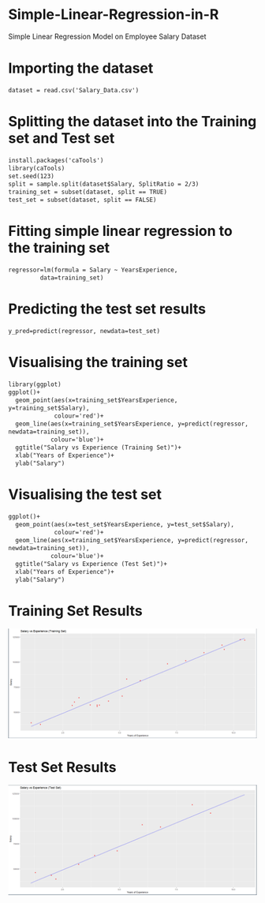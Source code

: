 # Simple-Linear-Regression-in-R
Simple Linear Regression Model on Employee Salary Dataset

# Importing the dataset
    dataset = read.csv('Salary_Data.csv')

# Splitting the dataset into the Training set and Test set
    install.packages('caTools')
    library(caTools)
    set.seed(123)
    split = sample.split(dataset$Salary, SplitRatio = 2/3)
    training_set = subset(dataset, split == TRUE)
    test_set = subset(dataset, split == FALSE)

# Fitting simple linear regression to the training set
    regressor=lm(formula = Salary ~ YearsExperience,
             data=training_set)

# Predicting the test set results
    y_pred=predict(regressor, newdata=test_set)

# Visualising the training set
    library(ggplot)
    ggplot()+
      geom_point(aes(x=training_set$YearsExperience, y=training_set$Salary), 
                 colour='red')+
      geom_line(aes(x=training_set$YearsExperience, y=predict(regressor, newdata=training_set)),
                colour='blue')+
      ggtitle("Salary vs Experience (Training Set)")+
      xlab("Years of Experience")+
      ylab("Salary")

# Visualising the test set
    ggplot()+
      geom_point(aes(x=test_set$YearsExperience, y=test_set$Salary),
                 colour='red')+
      geom_line(aes(x=training_set$YearsExperience, y=predict(regressor, newdata=training_set)),
                colour='blue')+
      ggtitle("Salary vs Experience (Test Set)")+
      xlab("Years of Experience")+
      ylab("Salary")


# Training Set Results
![](https://github.com/pranavseth/Simple-Linear-Regression-in-R/blob/master/Results/Training%20Set%20results.png)

# Test Set Results
![](https://github.com/pranavseth/Simple-Linear-Regression-in-R/blob/master/Results/Test%20Set%20results.png)
